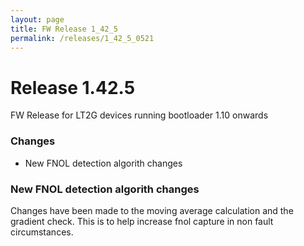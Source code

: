 ```yaml
---
layout: page
title: FW Release 1_42_5
permalink: /releases/1_42_5_0521
---
```


Release 1.42.5
=====

FW Release for LT2G devices running bootloader 1.10 onwards

### Changes

- New FNOL detection algorith changes



### New FNOL detection algorith changes

Changes have been made to the moving average calculation and the gradient check. This is to help increase fnol capture in non fault circumstances.
